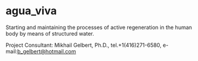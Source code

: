 # agua_viva

Starting and maintaining the processes of active regeneration in the human body by means of structured water.

Project Consultant: Mikhail Gelbert, Ph.D., tel.+1(416)271-6580, e-mail:b_gelbert@hotmail.com
